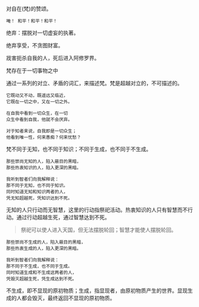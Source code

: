 对自在(梵)的赞颂。

```
唵！ 和平！和平！和平！
```

绝弃：摆脱对一切虚妄的执著。

绝弃享受，不贪图财富。

戕害扼杀自我的人，死后进入阿修罗界。

梵存在于一切事物之中

通过一系列的对立、矛盾的词汇，来描述梵。梵是超越对立的，不可描述的。
```
它既动又不动，既遥远又临近，
它既在一切之中，又在一切之外。
```

```
在自我中看到一切众生，在一切
众生中看到自我，他就不会厌弃。

对于知者来说，自我即是一切众生；
他看到唯一性，何来愚痴？何来忧愁？
```

梵不同于无知，也不同于知识；不同于生成，也不同于不生成。
```
那些崇尚无知的人，陷入蔽目的黑暗，
那些热衷知识的人，陷入更深的黑暗。

我听到智者们向我解释说：
那不同于无知，也不同于知识。
同时知道无知和知识两者的人，
凭无知超越死，凭知识达到不死。
```
无知的人只行动而无智慧，这里的行动指祭祀活动。热衷知识的人只有智慧而不行动。通过行动超越生死，通过智慧达到不死。
> 祭祀可以使人进入天国，但无法摆脱轮回；智慧才能使人摆脱轮回。

```
那些崇尚不生成的人，陷入蔽目的黑暗，
那些热衷生成的人，陷入更深的黑暗。

我听到智者们向我解释说：
那不同于不生成，也不同于生成。
同时知道生成和不生成这两者的人，
凭毁灭超越生死，凭生成达到不死。
```

不生成，即不显现的原初物质；生成，指显现者，由原初物质产生的世界。显现生成的人都会毁灭，最终返回不显现的原初物质。

